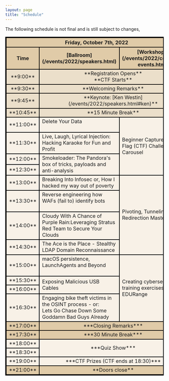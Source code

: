 ```yaml
---
layout: page
title: "Schedule"
---
```

<style>
table{
    border-collapse: collapse;
    border-spacing: 0;
    border:2px solid #000000;
    
}

th{
    border:2px solid #000000;
}

td{
    border:2px solid #000000;
    vertical-align: middle;
}

thead{
    background-color: #E0CBA8; 
}

tfoot{
    background-color: #E0CBA8; 
}
.General_items{
    background-color: #EBDFCA; 
}
tbody{
   background-color: #F8F1E7; 
}

</style>
The following schedule is not final and is still subject to changes, 

<table width="100%">
<colgroup>
<col width="10%" />
<col width="45%" />
<col width="45%" />
</colgroup>
<thead>
<tr class="header">
<th colspan=3>Friday, October 7th, 2022</th>
</tr>
<tr class="header">
    <th markdown="span" align="center" >Time</th>
    <th markdown="span" align="center" >[Ballroom](/events/2022/speakers.html)</th>
    <th markdown="span" align="center" >[Workshops](/events/2022/contests-events.html)</th>
</tr>
</thead>
<tbody>
    <tr class="General_items">
        <td markdown="span" align="center">**9:00**</td>
        <td markdown="span" align="center" colspan=2> **Registration Opens** <br>**CTF Starts**</td>
    </tr>
    <tr class="General_items">
        <td markdown="span" align="center">**9:30**</td>
        <td markdown="span" align="center" colspan=2> **Welcoming Remarks**</td>
    </tr>
    <tr class="General_items">
        <td markdown="span" align="center">**9:45**</td>
        <td markdown="span" align="center" colspan=2> **Keynote: [Ken Westin](/events/2022/speakers.html#ken)**</td>
    </tr>
    <tr class="General_items">
        <td markdown="span" align="center">**10:45**</td>
        <td markdown="span" align="center" colspan=2> **15 Minute Break**</td>
    </tr>
    <tr>
        <td markdown="span" align="center">**11:00**</td>
        <td markdown="span" align="left"> Delete Your Data <br><br></td>
        <td markdown="span" align="left" rowspan=4> Beginner Capture The Flag (CTF) Challenge Carousel </td>
    </tr>
    <tr>
        <td markdown="span" align="center">**11:30**</td>
        <td markdown="span" align="left"> Live, Laugh, Lyrical Injection: Hacking Karaoke for Fun and Profit</td>
    </tr>
    <tr>
        <td markdown="span" align="center" >**12:00**</td>
        <td markdown="span" align="left" rowspan=2> Smokeloader: The Pandora's box of tricks, payloads and anti-analysis</td>
    </tr>
    <tr>
        <td markdown="span" align="center">**12:30**</td>
    </tr>
    <tr>
        <td markdown="span" align="center">**13:00**</td>
        <td markdown="span" align="left"> Breaking Into Infosec or, How I hacked my way out of poverty</td>
        <td markdown="span" align="left" rowspan=4> Pivoting, Tunneling, and Redirection Master Class</td>
    </tr>
    <tr>
        <td markdown="span" align="center">**13:30**</td>
        <td markdown="span" align="left"> Reverse engineering how WAFs (fail to) identify bots<br><br></td>
    </tr>
    <tr>
        <td markdown="span" align="center">**14:00**</td>
        <td markdown="span" align="left"> Cloudy With A Chance of Purple Rain:Leveraging Stratus Red Team to Secure Your Clouds</td>
    </tr>
    <tr>
        <td markdown="span" align="center">**14:30**</td>
        <td markdown="span" align="left"> The Ace is the Place - Stealthy LDAP Domain Reconnaissance</td>
    </tr>
    <tr>
        <td markdown="span" align="center">**15:00**</td>
        <td markdown="span" align="left"> macOS persistence, LaunchAgents and Beyond<br><br></td>
        <td markdown="span" align="left" rowspan=4> Creating cybersecurity training exercises with EDURange</td>
    </tr>
    <tr>
        <td markdown="span" align="center">**15:30**</td>
        <td markdown="span" align="left" rowspan=2> Exposing Malicious USB Cables</td>
        </tr>
    <tr>
        <td markdown="span" align="center">**16:00**</td>
        </tr>
    <tr>
        <td markdown="span" align="center">**16:30**</td>
        <td markdown="span" align="left"> Engaging bike theft victims in the OSINT process - or:<br> Lets Go Chase Down Some Goddamn Bad Guys Already</td>
    </tr>
    <tr style="background-color: #E0CBA8;">
        <td markdown="span" align="center">**17:00**</td>
        <td markdown="span" align="center" colspan=2> ***Closing Remarks***</td>
    </tr>
    <tr style="background-color: #E0CBA8;">
        <td markdown="span" align="center">**17:30**</td>
        <td markdown="span" align="center" colspan=2> ***30 Minute Break***</td>
    </tr>
    <tr>
        <td markdown="span" align="center">**18:00**</td>
        <td markdown="span" align="center" rowspan=2 colspan=2>***Quiz Show***</td>
    </tr>
    <tr>
        <td markdown="span" align="center">**18:30**</td>
    </tr>
    <tr>
        <td markdown="span" align="center">**19:00**</td>
        <td markdown="span" align="center" colspan=2> ***CTF Prizes (CTF ends at 18:30)***</td>
    </tr>
    <!-- <tr>
        <td markdown="span" align="center">**19:30**</td>
        <td markdown="span" align="center" rowspan=3 colspan=3>***Socializing***</td>
    </tr>
    <tr>
        <td markdown="span" align="center">**20:00**</td>
    </tr>
    <tr>
        <td markdown="span" align="center">**20:30**</td>
    </tr> -->
    <tfoot>
    <tr>
        <td markdown="span" align="center">**21:00**</td>
        <td markdown="span" align="center" colspan=2> **Doors close**</td>
    </tr>
    </tfoot>


</tbody>
</table>

<!-- <tr>
    <td markdown="span" align="center">Second column **fields**</td>
    <td markdown="span" align="left">Some more descriptive text.</td>
    <td markdown="span" align="left"> text</td>
</tr> -->
